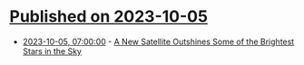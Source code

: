 # [Published on 2023-10-05](index.md)

* [2023-10-05, 07:00:00](https://tech.slashdot.org/story/23/10/04/2259256/a-new-satellite-outshines-some-of-the-brightest-stars-in-the-sky?utm_source=rss1.0mainlinkanon&utm_medium=feed) - [A New Satellite Outshines Some of the Brightest Stars in the Sky](https://tech.slashdot.org/story/23/10/04/2259256/a-new-satellite-outshines-some-of-the-brightest-stars-in-the-sky?utm_source=rss1.0mainlinkanon&utm_medium=feed)
